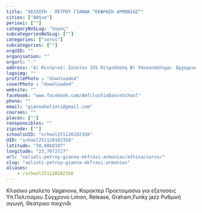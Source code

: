 ```yaml
---
title: "ΧΕΛΙΩΤΗ - ΠΕΤΡΟΥ ΓΙΑΝΝΑ “ΕΚΦΡΑΣΗ ΑΡΜΟΝΙΑΣ”"
cities: ["Αθήνα"]
perioxi: [""]
categoryNoSLug: "Χορός"
subcategoriesNoSLug: [""]
categories: ["xoros"]
subcategories: [""]
orgUID: ""
organisation: ""
orgurl: "-"
address: "Α) Κεντρικό: Σουλίου 155 Πετρούπολη Β) Υποκατάστημα: Ορχομενού 42 Άνω Λιόσια, 13231 Athens, Greece"
logoimg: ""
profilePhoto : "downloaded"
coverPhoto : "downloaded"
website: ""
facebook: "www.facebook.com/AmfilochiaDanceSchool"
phone: ""
email: "giannahelioti@gmail.com"
courses: ""
places: [""]
rensponsibles: ""
zipcode: [""]
schoolsUID: "school251120182358"
UID: "school251120182358"
latitude: "38,0860107"
longitude: "23,7072727"
url: "xelioti-petroy-gianna-ekfrasi-armonias/athina/xoros/"
slug: "xelioti-petroy-gianna-ekfrasi-armonias"
aliases:
    - /school251120182358
---
```



Κλασικο μπαλετο Vaganova, Καρακτερ Προετοιμασια για εξετασεις Υπ.Πολιτισμου Σύγχρονο Limon, Release, Graham,Funky jazz Ρυθμική αγωγή, Θεατρικο παιχνιδι

